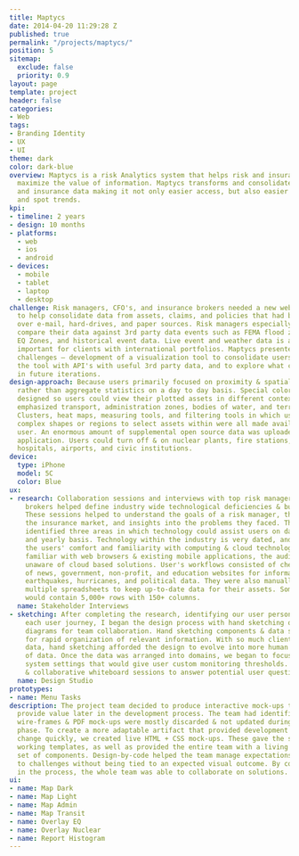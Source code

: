 ```yaml
---
title: Maptycs
date: 2014-04-20 11:29:28 Z
published: true
permalink: "/projects/maptycs/"
position: 5
sitemap:
  exclude: false
  priority: 0.9
layout: page
template: project
header: false
categories:
- Web
tags:
- Branding Identity
- UX
- UI
theme: dark
color: dark-blue
overview: Maptycs is a risk Analytics system that helps risk and insurance professionals
  maximize the value of information. Maptycs transforms and consolidates your risk
  and insurance data making it not only easier access, but also easier to analyze
  and spot trends.
kpi:
- timeline: 2 years
- design: 10 months
- platforms:
  - web
  - ios
  - android
- devices:
  - mobile
  - tablet
  - laptop
  - desktop
challenge: Risk managers, CFO's, and insurance brokers needed a new web application
  to help consolidate data from assets, claims, and policies that had been spread
  over e-mail, hard-drives, and paper sources. Risk managers especially needed to
  compare their data against 3rd party data events such as FEMA flood zones, California
  EQ Zones, and historical event data. Live event and weather data is also especially
  important for clients with international portfolios. Maptycs presented three main
  challenges — development of a visualization tool to consolidate users' data, sync
  the tool with API's with useful 3rd party data, and to explore what could be possible
  in future iterations.
design-approach: Because users primarily focused on proximity & spatial relationships
  rather than aggregate statistics on a day to day basis. Special colorized maps were
  designed so users could view their plotted assets in different contexts. Map options
  emphasized transport, administration zones, bodies of water, and terrain topography.
  Clusters, heat maps, measuring tools, and filtering tools in which users could draw
  complex shapes or regions to select assets within were all made available to the
  user. An enormous amount of supplemental open source data was uploaded into the
  application. Users could turn off & on nuclear plants, fire stations, police departments,
  hospitals, airports, and civic institutions.
device:
  type: iPhone
  model: 5C
  color: Blue
ux:
- research: Collaboration sessions and interviews with top risk managers & insurance
    brokers helped define industry wide technological deficiencies & business requirements.
    These sessions helped to understand the goals of a risk manager, their role in
    the insurance market, and insights into the problems they faced. The research
    identified three areas in which technology could assist users on daily, monthly,
    and yearly basis. Technology within the industry is very dated, and we identified
    the users' comfort and familiarity with computing & cloud technologies. While
    familiar with web browsers & existing mobile applications, the audience was generally
    unaware of cloud based solutions. User's workflows consisted of checking dozens
    of news, government, non-profit, and education websites for information on floods,
    earthquakes, hurricanes, and political data. They were also manually updating
    multiple spreadsheets to keep up-to-date data for their assets. Some of which
    would contain 5,000+ rows with 150+ columns.
  name: Stakeholder Interviews
- sketching: After completing the research, identifying our user personas, and out-lining
    each user journey, I began the design process with hand sketching or whiteboard
    diagrams for team collaboration. Hand sketching components & data schemes allowed
    for rapid organization of relevant information. With so much client & 3rd party
    data, hand sketching afforded the design to evolve into more human scaled 'chunks'
    of data. Once the data was arranged into domains, we began to focus on user &
    system settings that would give user custom monitoring thresholds. We used sketching
    & collaborative whiteboard sessions to answer potential user questions.
  name: Design Studio
prototypes:
- name: Menu Tasks
description: The project team decided to produce interactive mock-ups that could also
  provide value later in the development process. The team had identified that typical
  wire-frames & PDF mock-ups were mostly discarded & not updated during the development
  phase. To create a more adaptable artifact that provided development value & could
  change quickly, we created live HTML + CSS mock-ups. These gave the software team
  working templates, as well as provided the entire team with a living document &
  set of components. Design-by-code helped the team manage expectations, and adapt
  to challenges without being tied to an expected visual outcome. By coding early
  in the process, the whole team was able to collaborate on solutions.
ui:
- name: Map Dark
- name: Map Light
- name: Map Admin
- name: Map Transit
- name: Overlay EQ
- name: Overlay Nuclear
- name: Report Histogram
---
```

